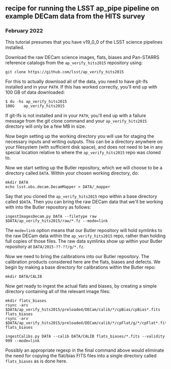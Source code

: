 ## recipe for running the LSST ap_pipe pipeline on example DECam data from the HITS survey
### February 2022

This tutorial presumes that you have v19_0_0 of the LSST science pipelines installed.

Download the raw DECam science images, flats, biases and Pan-STARRS reference catalogs from the ``ap_verify_hits2015`` repository using:

```
git clone https://github.com/lsst/ap_verify_hits2015
```

For this to actually download all of the data, you need to have git-lfs installed and in your ``PATH``. If this has worked correctly, you'll end up with 100 GB of data downloaded:

```
$ du -hs ap_verify_hits2015
100G	ap_verify_hits2015
```

If git-lfs is not installed and in your ``PATH``, you'll end up with a failure message from the git clone command and your ``ap_verify_hits2015`` directory will only be a few MB in size.

Now begin setting up the working directory you will use for staging the necessary inputs and writing outputs. This can be a directory anywhere on your filesystem (with sufficient disk space), and does not need to be in any special location relative to where the ``ap_verify_hits2015`` repo was cloned to.

Now we start setting up the Butler repository, which we will choose to be a directory called ``DATA``. Within your chosen working directory, do:

```
mkdir DATA
echo lsst.obs.decam.DecamMapper > DATA/_mapper
```

Say that you cloned the ``ap_verify_hits2015`` repo within a base directory called ``$DATA``. Then you can bring the raw DECam data that we'll be working with into the Butler repository as follows:

```
ingestImagesDecam.py DATA --filetype raw $DATA/ap_verify_hits2015/raw/*.fz --mode=link
```

The ``mode=link`` option means that our Butler repository will hold symlinks to the raw DECam data within the ``ap_verify_hits2015`` repo, rather than holding full copies of those files. The raw data symlinks show up within your Butler repository at ``DATA/2015-??-??/g/*.fz``.

Now we need to bring the calibrations into our Butler repository. The calibration products considered here are the flats, biases and defects. We begin by making a base directory for calibrations within the Butler repo:

```
mkdir DATA/CALIB
```

Now get ready to ingest the actual flats and biases, by creating a simple directory containing all of the relevant image files:

```
mkdir flats_biases
rsync -arv $DATA/ap_verify_hits2015/preloaded/DECam/calib/*/cpBias/cpBias*.fits flats_biases
rsync -arv $DATA/ap_verify_hits2015/preloaded/DECam/calib/*/cpFlat/g/*/cpFlat*.fits flats_biases

ingestCalibs.py DATA --calib DATA/CALIB flats_biases/*.fits --validity 999 --mode=link
```

Possibly an appropriate regexp in the final command above would eliminate the need for copying the flat/bias FITS files into a single directory called ``flats_biases`` as is done here.
